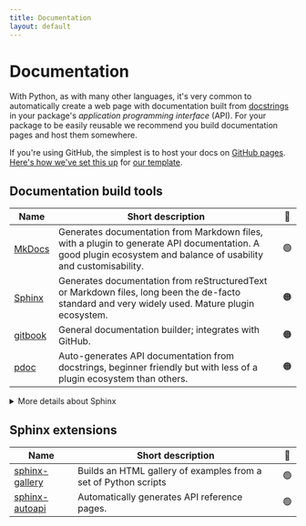 ```yaml
---
title: Documentation
layout: default
---
```


# Documentation

With Python, as with many other languages, it's very common to automatically
create a web page with documentation built from [docstrings] in your package's
_application programming interface_ (API). For your package to be easily reusable we recommend you build documentation
pages and host them somewhere.

If you're using GitHub, the simplest is to host your docs on [GitHub pages].
[Here's how we've set this up][template-docs-dot-yaml] for [our template].

<!-- URL used above in the blurb-->

[docstrings]: https://peps.python.org/pep-0257/#what-is-a-docstring
[GitHub pages]: https://docs.github.com/en/pages
[our template]: https://github.com/UCL-ARC/python-tooling?tab=readme-ov-file#using-this-template
[template-docs-dot-yaml]: https://github.com/UCL-ARC/python-tooling/blob/main/%7B%7Bcookiecutter.project_slug%7D%7D/.github/workflows/docs.yml

## Documentation build tools

| Name      | Short description                                                                                                                                               | 🚦  |
| --------- | --------------------------------------------------------------------------------------------------------------------------------------------------------------- | :-: |
| [MkDocs]  | Generates documentation from Markdown files, with a plugin to generate API documentation. A good plugin ecosystem and balance of usability and customisability. | 🟢  |
| [Sphinx]  | Generates documentation from reStructuredText or Markdown files, long been the de-facto standard and very widely used. Mature plugin ecosystem.                 | 🟠  |
| [gitbook] | General documentation builder; integrates with GitHub.                                                                                                          | 🟠  |
| [pdoc]    | Auto-generates API documentation from docstrings, beginner friendly but with less of a plugin ecosystem than others.                                            | 🟠  |

<details markdown="block">
<summary>More details about Sphinx</summary>

We marginally recommend [MkDocs] over [Sphinx] due to it's ease of use,
preference for Markdown, and slightly better support of our preferred docstring
style.

However the [Sphinx] tool has long been the de-facto standard in the scientific Python ecosystem. It is widely
used, customisable, and well tested. If you need a [Sphinx
extension](#sphinx-extensions) that does not have an equivalent [MkDocs
plugin](https://github.com/mkdocs/catalog), or if you are part of a community
that heavily uses [Sphinx] then we recommend you use that
instead.

### See also

- Our internal discussions about which to recommend ([#16](https://github.com/UCL-ARC/python-tooling/issues/16) and [#187](https://github.com/UCL-ARC/python-tooling/issues/187)).
- [An interesting related discussion](https://github.com/encode/httpx/discussions/1220).

</details>

<!-- URLS used above -->

[MkDocs]: https://www.mkdocs.org/
[Sphinx]: https://www.sphinx-doc.org/en/master/
[gitbook]: https://www.gitbook.com/
[pdoc]: https://pdoc.dev/

## Sphinx extensions

| Name                                                                 | Short description                                               | 🚦  |
| -------------------------------------------------------------------- | --------------------------------------------------------------- | :-: |
| [sphinx-gallery](https://sphinx-gallery.github.io/stable/index.html) | Builds an HTML gallery of examples from a set of Python scripts | 🟢  |
| [sphinx-autoapi](https://sphinx-autoapi.readthedocs.io/en/stable/)   | Automatically generates API reference pages.                    | 🟢  |
